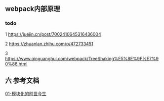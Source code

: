 ## webpack内部原理

### todo

1 https://juejin.cn/post/7002410645316436004

2 https://zhuanlan.zhihu.com/p/472733451

3 https://www.qinguanghui.com/webpack/TreeShaking%E5%8E%9F%E7%90%86.html



## 六 参考文档

[01-模块化的前世今生](https://juejin.cn/post/7007946894605287432)

